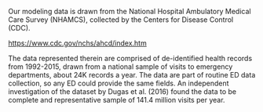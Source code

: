 Our modeling data is drawn from the National Hospital Ambulatory Medical Care Survey (NHAMCS), collected by the Centers for Disease Control (CDC).    

https://www.cdc.gov/nchs/ahcd/index.htm 

The data represented therein are comprised of de-identified health records from 1992-2015, drawn from a national sample of visits to emergency departments, about 24K records a year. The data are part of routine ED data collection, so any ED could provide the same fields. An independent investigation of the dataset by Dugas et al. (2016)  found the data to be complete and representative sample of 141.4 million visits per year.   